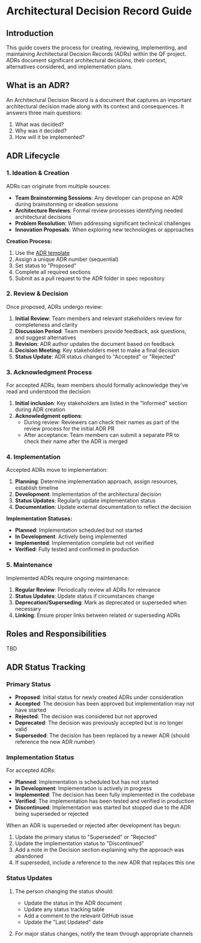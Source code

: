# Architectural Decision Record Guide

## Introduction

This guide covers the process for creating, reviewing, implementing, and maintaining Architectural Decision Records (ADRs) within the QF project. ADRs document significant architectural decisions, their context, alternatives considered, and implementation plans.

## What is an ADR?

An Architectural Decision Record is a document that captures an important architectural decision made along with its context and consequences. It answers three main questions:
1. What was decided?
2. Why was it decided?
3. How will it be implemented?

## ADR Lifecycle

### 1. Ideation & Creation

ADRs can originate from multiple sources:

- **Team Brainstorming Sessions**: Any developer can propose an ADR during brainstorming or ideation sessions
- **Architecture Reviews**: Formal review processes identifying needed architectural decisions
- **Problem Resolution**: When addressing significant technical challenges
- **Innovation Proposals**: When exploring new technologies or approaches

**Creation Process:**
1. Use the [ADR template](adr-template.md)
2. Assign a unique ADR number (sequential)
3. Set status to "Proposed"
4. Complete all required sections
5. Submit as a pull request to the ADR folder in spec repository

### 2. Review & Decision

Once proposed, ADRs undergo review:

1. **Initial Review**: Team members and relevant stakeholders review for completeness and clarity
2. **Discussion Period**: Team members provide feedback, ask questions, and suggest alternatives
3. **Revision**: ADR author updates the document based on feedback
4. **Decision Meeting**: Key stakeholders meet to make a final decision
5. **Status Update**: ADR status changed to "Accepted" or "Rejected"

### 3. Acknowledgment Process

For accepted ADRs, team members should formally acknowledge they've read and understood the decision:

1. **Initial inclusion**: Key stakeholders are listed in the "Informed" section during ADR creation
2. **Acknowledgment options**:
   - During review: Reviewers can check their names as part of the review process for the initial ADR PR
   - After acceptance: Team members can submit a separate PR to check their name after the ADR is merged

### 4. Implementation

Accepted ADRs move to implementation:

1. **Planning**: Determine implementation approach, assign resources, establish timeline
2. **Development**: Implementation of the architectural decision
3. **Status Updates**: Regularly update implementation status
4. **Documentation**: Update external documentation to reflect the decision

**Implementation Statuses:**
- **Planned**: Implementation scheduled but not started
- **In Development**: Actively being implemented
- **Implemented**: Implementation complete but not verified
- **Verified**: Fully tested and confirmed in production

### 5. Maintenance

Implemented ADRs require ongoing maintenance:

1. **Regular Review**: Periodically review all ADRs for relevance
2. **Status Updates**: Update status if circumstances change
3. **Deprecation/Superseding**: Mark as deprecated or superseded when necessary
4. **Linking**: Ensure proper links between related or superseding ADRs

## Roles and Responsibilities

TBD

## ADR Status Tracking

### Primary Status
- **Proposed**: Initial status for newly created ADRs under consideration
- **Accepted**: The decision has been approved but implementation may not have started
- **Rejected**: The decision was considered but not approved
- **Deprecated**: The decision was previously accepted but is no longer valid
- **Superseded**: The decision has been replaced by a newer ADR (should reference the new ADR number)

### Implementation Status
For accepted ADRs:
- **Planned**: Implementation is scheduled but has not started
- **In Development**: Implementation is actively in progress
- **Implemented**: The decision has been fully implemented in the codebase
- **Verified**: The implementation has been tested and verified in production
- **Discontinued**: Implementation was started but stopped due to the ADR being superseded or rejected

When an ADR is superseded or rejected after development has begun:
1. Update the primary status to "Superseded" or "Rejected"
2. Update the implementation status to "Discontinued"
3. Add a note in the Decision section explaining why the approach was abandoned
4. If superseded, include a reference to the new ADR that replaces this one

### Status Updates
1. The person changing the status should:
   - Update the status in the ADR document
   - Update any status tracking table
   - Add a comment to the relevant GitHub issue
   - Update the "Last Updated" date

2. For major status changes, notify the team through appropriate channels